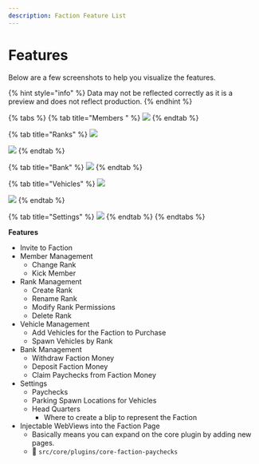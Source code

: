 ```yaml
---
description: Faction Feature List
---
```


# Features

Below are a few screenshots to help you visualize the features.&#x20;

{% hint style="info" %}
Data may not be reflected correctly as it is a preview and does not reflect production.
{% endhint %}

{% tabs %}
{% tab title="Members " %}
![](https://i.imgur.com/IYNDD1h.png)
{% endtab %}

{% tab title="Ranks" %}
![](https://i.imgur.com/iMZIV1j.png)

![](https://i.imgur.com/0elG1vm.png)
{% endtab %}

{% tab title="Bank" %}
![](https://i.imgur.com/LJ00woP.png)
{% endtab %}

{% tab title="Vehicles" %}
![](https://i.imgur.com/uiSsC9o.png)

![](https://i.imgur.com/JnoFHPo.png)
{% endtab %}

{% tab title="Settings" %}
![](https://i.imgur.com/BGV9rM5.png)
{% endtab %}
{% endtabs %}

**Features**

* Invite to Faction
* Member Management
  * Change Rank
  * Kick Member
* Rank Management
  * Create Rank
  * Rename Rank
  * Modify Rank Permissions
  * Delete Rank
* Vehicle Management
  * Add Vehicles for the Faction to Purchase
  * Spawn Vehicles by Rank
* Bank Management
  * Withdraw Faction Money
  * Deposit Faction Money
  * Claim Paychecks from Faction Money
* Settings
  * Paychecks
  * Parking Spawn Locations for Vehicles
  * Head Quarters
    * Where to create a blip to represent the Faction
* Injectable WebViews into the Faction Page
  * Basically means you can expand on the core plugin by adding new pages.
  * 📁 `src/core/plugins/core-faction-paychecks`
